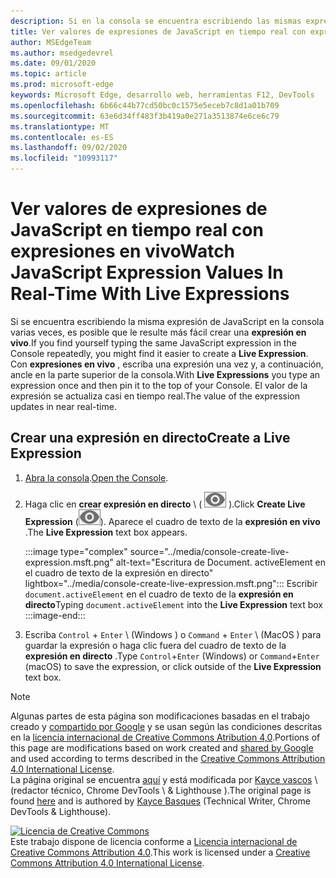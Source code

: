 ```yaml
---
description: Si en la consola se encuentra escribiendo las mismas expresiones de JavaScript varias veces, pruebe las expresiones en vivo.
title: Ver valores de expresiones de JavaScript en tiempo real con expresiones en vivo
author: MSEdgeTeam
ms.author: msedgedevrel
ms.date: 09/01/2020
ms.topic: article
ms.prod: microsoft-edge
keywords: Microsoft Edge, desarrollo web, herramientas F12, DevTools
ms.openlocfilehash: 6b66c44b77cd50bc0c1575e5eceb7c8d1a01b709
ms.sourcegitcommit: 63e6d34ff483f3b419a0e271a3513874e6ce6c79
ms.translationtype: MT
ms.contentlocale: es-ES
ms.lasthandoff: 09/02/2020
ms.locfileid: "10993117"
---
```

<!-- Copyright Kayce Basques 

   Licensed under the Apache License, Version 2.0 (the "License");
   you may not use this file except in compliance with the License.
   You may obtain a copy of the License at

       https://www.apache.org/licenses/LICENSE-2.0

   Unless required by applicable law or agreed to in writing, software
   distributed under the License is distributed on an "AS IS" BASIS,
   WITHOUT WARRANTIES OR CONDITIONS OF ANY KIND, either express or implied.
   See the License for the specific language governing permissions and
   limitations under the License.  -->





# <span data-ttu-id="6522e-104">Ver valores de expresiones de JavaScript en tiempo real con expresiones en vivo</span><span class="sxs-lookup"><span data-stu-id="6522e-104">Watch JavaScript Expression Values In Real-Time With Live Expressions</span></span>   

  

<span data-ttu-id="6522e-105">Si se encuentra escribiendo la misma expresión de JavaScript en la consola varias veces, es posible que le resulte más fácil crear una **expresión en vivo**.</span><span class="sxs-lookup"><span data-stu-id="6522e-105">If you find yourself typing the same JavaScript expression in the Console repeatedly, you might find it easier to create a **Live Expression**.</span></span>  <span data-ttu-id="6522e-106">Con **expresiones en vivo** , escriba una expresión una vez y, a continuación, ancle en la parte superior de la consola.</span><span class="sxs-lookup"><span data-stu-id="6522e-106">With **Live Expressions** you type an expression once and then pin it to the top of your Console.</span></span>  <span data-ttu-id="6522e-107">El valor de la expresión se actualiza casi en tiempo real.</span><span class="sxs-lookup"><span data-stu-id="6522e-107">The value of the expression updates in near real-time.</span></span>  

## <span data-ttu-id="6522e-108">Crear una expresión en directo</span><span class="sxs-lookup"><span data-stu-id="6522e-108">Create a Live Expression</span></span>   

1.  <span data-ttu-id="6522e-109">[Abra la consola][DevToolsConsoleReferenceOpenConsole].</span><span class="sxs-lookup"><span data-stu-id="6522e-109">[Open the Console][DevToolsConsoleReferenceOpenConsole].</span></span>  
1.  <span data-ttu-id="6522e-110">Haga clic en **crear expresión en directo** \ ( ![ crear expresión en directo ][ImageCreateLiveExpressionIcon] \).</span><span class="sxs-lookup"><span data-stu-id="6522e-110">Click **Create Live Expression** \(![Create Live Expression][ImageCreateLiveExpressionIcon]\).</span></span>  <span data-ttu-id="6522e-111">Aparece el cuadro de texto de la **expresión en vivo** .</span><span class="sxs-lookup"><span data-stu-id="6522e-111">The **Live Expression** text box appears.</span></span>  
    
    :::image type="complex" source="../media/console-create-live-expression.msft.png" alt-text="Escritura de Document. activeElement en el cuadro de texto de la expresión en directo" lightbox="../media/console-create-live-expression.msft.png":::
       <span data-ttu-id="6522e-113">Escribir `document.activeElement` en el cuadro de texto de la **expresión en directo**</span><span class="sxs-lookup"><span data-stu-id="6522e-113">Typing `document.activeElement` into the **Live Expression** text box</span></span>  
    :::image-end:::  
    
1.  <span data-ttu-id="6522e-114">Escriba `Control` + `Enter` \ (Windows \) o `Command` + `Enter` \ (MacOS \) para guardar la expresión o haga clic fuera del cuadro de texto de la **expresión en directo** .</span><span class="sxs-lookup"><span data-stu-id="6522e-114">Type `Control`+`Enter` \(Windows\) or `Command`+`Enter` \(macOS\) to save the expression, or click outside of the **Live Expression** text box.</span></span>  

<!--todo: add reference open console (open the console) section when available  -->  

 



<!-- image links -->  

[ImageCreateLiveExpressionIcon]: ../media/create-live-expression-icon.msft.png  

<!-- links -->  

[DevToolsConsoleReferenceOpenConsole]: ./reference.md#open-the-console "Abra Consola-referencia de consola | Microsoft docs"  

> [!NOTE]
> <span data-ttu-id="6522e-116">Algunas partes de esta página son modificaciones basadas en el trabajo creado y [compartido por Google][GoogleSitePolicies] y se usan según las condiciones descritas en la [licencia internacional de Creative Commons Atribution 4,0][CCA4IL].</span><span class="sxs-lookup"><span data-stu-id="6522e-116">Portions of this page are modifications based on work created and [shared by Google][GoogleSitePolicies] and used according to terms described in the [Creative Commons Attribution 4.0 International License][CCA4IL].</span></span>  
> <span data-ttu-id="6522e-117">La página original se encuentra [aquí](https://developers.google.com/web/tools/chrome-devtools/console/live-expressions) y está modificada por [Kayce vascos][KayceBasques] \ (redactor técnico, Chrome DevTools \ & Lighthouse \).</span><span class="sxs-lookup"><span data-stu-id="6522e-117">The original page is found [here](https://developers.google.com/web/tools/chrome-devtools/console/live-expressions) and is authored by [Kayce Basques][KayceBasques] \(Technical Writer, Chrome DevTools \& Lighthouse\).</span></span>  

[![Licencia de Creative Commons][CCby4Image]][CCA4IL]  
<span data-ttu-id="6522e-119">Este trabajo dispone de licencia conforme a [Licencia internacional de Creative Commons Attribution 4.0][CCA4IL].</span><span class="sxs-lookup"><span data-stu-id="6522e-119">This work is licensed under a [Creative Commons Attribution 4.0 International License][CCA4IL].</span></span>  

[CCA4IL]: https://creativecommons.org/licenses/by/4.0  
[CCby4Image]: https://i.creativecommons.org/l/by/4.0/88x31.png  
[GoogleSitePolicies]: https://developers.google.com/terms/site-policies  
[KayceBasques]: https://developers.google.com/web/resources/contributors/kaycebasques  

